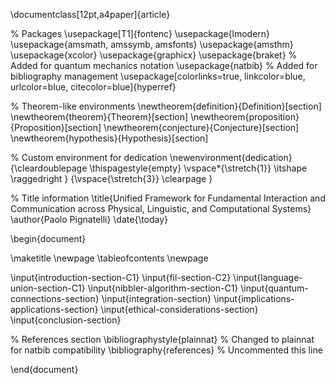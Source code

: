 \documentclass[12pt,a4paper]{article}

% Packages
\usepackage[T1]{fontenc}
\usepackage{lmodern}
\usepackage{amsmath, amssymb, amsfonts}
\usepackage{amsthm}
\usepackage{xcolor}
\usepackage{graphicx}
\usepackage{braket}  % Added for quantum mechanics notation
\usepackage{natbib}  % Added for bibliography management
\usepackage[colorlinks=true, linkcolor=blue, urlcolor=blue, citecolor=blue]{hyperref}

% Theorem-like environments
\newtheorem{definition}{Definition}[section]
\newtheorem{theorem}{Theorem}[section]
\newtheorem{proposition}{Proposition}[section]
\newtheorem{conjecture}{Conjecture}[section]
\newtheorem{hypothesis}{Hypothesis}[section]

% Custom environment for dedication
\newenvironment{dedication}
  {\cleardoublepage
   \thispagestyle{empty}
   \vspace*{\stretch{1}}
   \itshape
   \raggedright
  }
  {\vspace{\stretch{3}}
   \clearpage
  } 

  

% Title information
\title{Unified Framework for Fundamental Interaction and Communication across Physical, Linguistic, and Computational Systems}
\author{Paolo Pignatelli}
\date{\today}

\begin{document}

\maketitle
\newpage
\tableofcontents
\newpage

\input{introduction-section-C1}
\input{fil-section-C2}
\input{language-union-section-C1}
\input{nibbler-algorithm-section-C1}
\input{quantum-connections-section}
\input{integration-section}
\input{implications-applications-section}
\input{ethical-considerations-section}
\input{conclusion-section}

% References section
\bibliographystyle{plainnat}  % Changed to plainnat for natbib compatibility
\bibliography{references}  % Uncommented this line

\end{document}